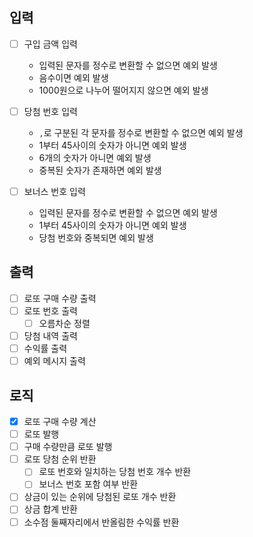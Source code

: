## 입력
- [ ] 구입 금액 입력
  - 입력된 문자를 정수로 변환할 수 없으면 예외 발생
  - 음수이면 예외 발생
  - 1000원으로 나누어 떨어지지 않으면 예외 발생

- [ ] 당첨 번호 입력
  - `,`로 구분된 각 문자를 정수로 변환할 수 없으면 예외 발생
  - 1부터 45사이의 숫자가 아니면 예외 발생
  - 6개의 숫자가 아니면 예외 발생
  - 중복된 숫자가 존재하면 예외 발생

- [ ] 보너스 번호 입력
  - 입력된 문자를 정수로 변환할 수 없으면 예외 발생
  - 1부터 45사이의 숫자가 아니면 예외 발생
  - 당첨 번호와 중복되면 예외 발생

## 출력
- [ ] 로또 구매 수량 출력
- [ ] 로또 번호 출력
  - [ ] 오름차순 정렬
- [ ] 당첨 내역 출력
- [ ] 수익률 출력
- [ ] 예외 메시지 출력

## 로직
- [x] 로또 구매 수량 계산
- [ ] 로또 발행
- [ ] 구매 수량만큼 로또 발행
- [ ] 로또 당첨 순위 반환
  - [ ] 로또 번호와 일치하는 당첨 번호 개수 반환
  - [ ] 보너스 번호 포함 여부 반환
- [ ] 상금이 있는 순위에 당첨된 로또 개수 반환
- [ ] 상금 합계 반환
- [ ] 소수점 둘째자리에서 반올림한 수익률 반환
